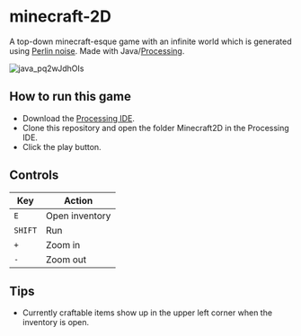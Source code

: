 # minecraft-2D
A top-down minecraft-esque game with an infinite world which is generated using [Perlin noise](https://en.wikipedia.org/wiki/Perlin_noise). Made with Java/[Processing](https://processing.org/).

![java_pq2wJdhOIs](https://github.com/user-attachments/assets/a34c3bda-a454-4507-89da-119568284c68)


## How to run this game
- Download the [Processing IDE](https://processing.org/download).
- Clone this repository and open the folder Minecraft2D in the Processing IDE.
- Click the play button.

## Controls
| Key    | Action         |
|--------|----------------|
| `E`    | Open inventory |
| `SHIFT`| Run            |
| `+`    | Zoom in        |
| `-`    | Zoom out       |

## Tips
- Currently craftable items show up in the upper left corner when the inventory is open.
